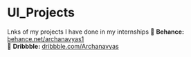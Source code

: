 # UI_Projects
Lnks of my projects I have done in my internships
🎨 **Behance:** [behance.net/archanavyas1](https://www.behance.net/archanavyas1)  
🏀 **Dribbble:** [dribbble.com/Archanavyas](https://www.dribbble.com/Archanavyas)  
